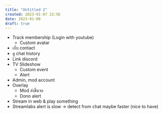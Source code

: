 ```yaml
---
title: "Untitled 2"
created: 2023-01-07 23:56
date: 2023-01-08
draft: true
---
```


- Track membership (Login with youtube)
  - Custom avatar
- เก็บ contact
- ดู chat history
- Link discord
- TV Slideshow
  - Custom event
  - Alert
- Admin, mod account
- Overlay
  - Mod ส่งขึ้นจอ
  - Dono alert
- Stream in web & play something
- Streamlabs alert is slow -> detect from chat maybe faster (nice to have)